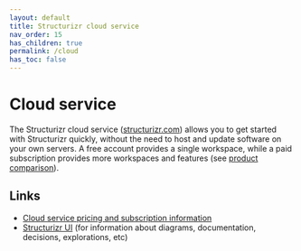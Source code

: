 ```yaml
---
layout: default
title: Structurizr cloud service
nav_order: 15
has_children: true
permalink: /cloud
has_toc: false
---
```


# Cloud service

The Structurizr cloud service ([structurizr.com](https://structurizr.com)) allows you to get started with Structurizr quickly,
without the need to host and update software on your own servers.
A free account provides a single workspace, while a paid subscription provides more workspaces and features
(see [product comparison](/products#comparison)).

## Links

- [Cloud service pricing and subscription information](https://structurizr.com/help/cloud-service)
- [Structurizr UI](/ui) (for information about diagrams, documentation, decisions, explorations, etc)